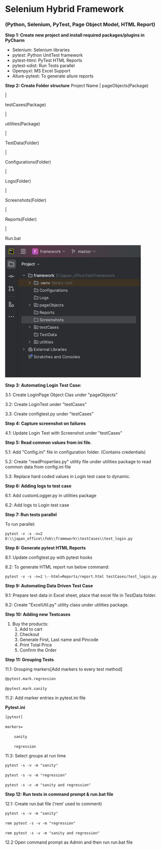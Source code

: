 # Selenium Hybrid Framework
### (Python, Selenium, PyTest, Page Object Model, HTML Report)

**Step 1: Create new project and install required packages/plugins in PyCharm**

-   Selenium: Selenium libraries
-   pytest: Python UnitTest framework
-   pytest-html: PyTest HTML Reports
-   pytest-xdist: Run Tests parallel
-   Openpyxl: MS Excel Support
-   Allure-pytest: To generate allure reports

**Step 2: Create Folder structure**
Project Name
\|
pageObjects(Package)

\|

testCases(Package)

\|

utilities(Package)

\|

TestData(Folder)

\|

Configurations(Folder)

\|

Logs(Folder)

\|

Screenshots(Folder)

\|

Reports(Folder)

\|

Run.bat


![Folder Structure image](image1.png)

**Step 3: Automating Login Test Case:**

3.1: Create LoginPage Object Clas under "pageObjects"
    
3.2: Create LoginTest under "testCases"
    
3.3: Create configtest.py under "testCases"

**Step 4: Capture screenshot on failures**

4.1: Update Login Test with Screenshot under "testCases"

**Step 5: Read common values from ini file.**

5.1: Add "Config.ini" file in configuration folder. (Contains credentials)

5.2: Create "readProperties.py" utility file under utilities package to read common data from config.ini file

5.3: Replace hard coded values in Login test case to dynamic.

**Step 6: Adding logs to test case**

6.1: Add customLogger.py in utilities package

6.2: Add logs to Login test case

**Step 7: Run tests parallel**

To run parallel:

    pytest -v -s -n=2 D:\\japan_office\\feb\\framework\\testCases\\test_login.py

**Step 8: Generate pytest HTML Reports**

8.1: Update configtest.py with pytest hooks

8.2: To generate HTML report run below command:

    pytest -v -s -n=2 \--html=Reports/report.html testCases/test_login.py

**Step 9: Automating Data Driven Test Case**

9.1: Prepare test data in Excel sheet, place that excel file in TestData folder.

9.2: Create "ExcelUtil.py" utility class under utilities package.

**Step 10: Adding new Testcases**
1)  Buy the products:
    1.  Add to cart
    2.  Checkout
    3.  Generate First, Last name and Pincode
    4.  Print Total Price
    5.  Confirm the Order

**Step 11: Grouping Tests**

11.1: Grouping markers[Add markers to every test method]
    
    @pytest.mark.regression
    
    @pytest.mark.sanity

11.2: Add marker entries in pytest.ini file

**Pytest.ini**
    
    [pytest]
    
    markers=
        
        sanity
        
        regression

11.3: Select groups at run time
    
    pytest -s -v -m "sanity"
    
    pytest -s -v -m "regression"
    
    pytest -s -v -m "sanity and regression"
    
**Step 12: Run tests in command prompt & run.bat file**

12.1: Create run.bat file (‘rem’ used to comment)

    pytest -s -v -m "sanity" 

    rem pytest -s -v -m "regression"

    rem pytest -s -v -m "sanity and regression"

12.2 Open command prompt as Admin and then run run.bat file

